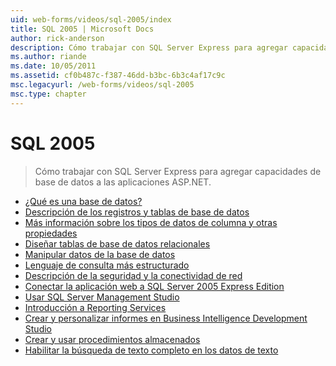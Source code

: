 ```yaml
---
uid: web-forms/videos/sql-2005/index
title: SQL 2005 | Microsoft Docs
author: rick-anderson
description: Cómo trabajar con SQL Server Express para agregar capacidades de base de datos a las aplicaciones ASP.NET.
ms.author: riande
ms.date: 10/05/2011
ms.assetid: cf0b487c-f387-46dd-b3bc-6b3c4af17c9c
msc.legacyurl: /web-forms/videos/sql-2005
msc.type: chapter
---
```

<a name="sql-2005"></a>SQL 2005
====================
> Cómo trabajar con SQL Server Express para agregar capacidades de base de datos a las aplicaciones ASP.NET.


- [¿Qué es una base de datos?](what-is-a-database.md)
- [Descripción de los registros y tablas de base de datos](understanding-database-tables-and-records.md)
- [Más información sobre los tipos de datos de columna y otras propiedades](more-about-column-data-types-and-other-properties.md)
- [Diseñar tablas de base de datos relacionales](designing-relational-database-tables.md)
- [Manipular datos de la base de datos](manipulating-database-data.md)
- [Lenguaje de consulta más estructurado](more-structured-query-language.md)
- [Descripción de la seguridad y la conectividad de red](understanding-security-and-network-connectivity.md)
- [Conectar la aplicación web a SQL Server 2005 Express Edition](connecting-your-web-application-to-sql-server-2005-express-edition.md)
- [Usar SQL Server Management Studio](using-sql-server-management-studio.md)
- [Introducción a Reporting Services](getting-started-with-reporting-services.md)
- [Crear y personalizar informes en Business Intelligence Development Studio](building-and-customizing-reports-in-business-intelligence-development-studio.md)
- [Crear y usar procedimientos almacenados](creating-and-using-stored-procedures.md)
- [Habilitar la búsqueda de texto completo en los datos de texto](enabling-full-text-search-in-your-text-data.md)
